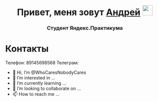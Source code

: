 <h1 align="center">Привет, меня зовут <a href="https://blagoveschensk.hh.ru/resume/46964546ff09ac2ced0039ed1f57626e4e6636" target="_blank">Андрей</a> 
<img src="https://github.com/blackcater/blackcater/raw/main/images/Hi.gif" height="32"/></h1>
<h3 align="center">Студент Яндекс.Практикума</h3>

<h1>Контакты</h1>
Телефон: 89145698568
Телеграм:

- 👋 Hi, I’m @WhoCaresNobodyCares
- 👀 I’m interested in ...
- 🌱 I’m currently learning ...
- 💞️ I’m looking to collaborate on ...
- 📫 How to reach me ...

<!---
WhoCaresNobodyCares/WhoCaresNobodyCares is a ✨ special ✨ repository because its `README.md` (this file) appears on your GitHub profile.
You can click the Preview link to take a look at your changes.
--->
